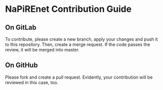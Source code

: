 # NaPiREnet Contribution Guide

## On GitLab

To contribute, please create a new branch, apply your changes and push it to this repository. Then, create a merge request. If the code passes the review, it will be merged into master.

## On GitHub

Please fork and create a pull request. Evidently, your contribution will be reviewed in this case, too.
